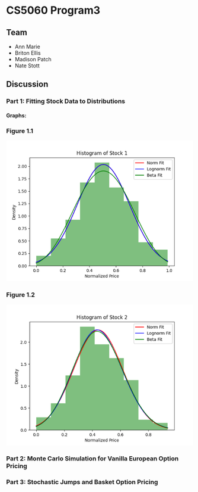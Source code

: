 # CS5060 Program3

## Team
- Ann Marie
- Briton Ellis
- Madison Patch
- Nate Stott

## Discussion

### Part 1: Fitting Stock Data to Distributions

#### Graphs:
### Figure 1.1
![Figure 1.1](./figures/fig1.1.png)

### Figure 1.2
![Figure 1.2](./figures/fig1.2.png)

### Part 2: Monte Carlo Simulation for Vanilla European Option Pricing



### Part 3: Stochastic Jumps and Basket Option Pricing


